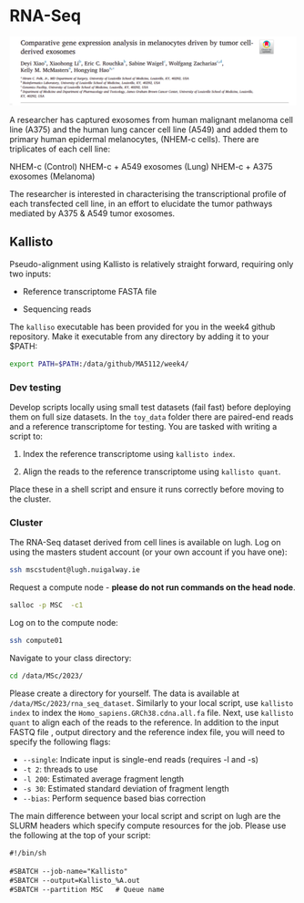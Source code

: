 # RNA-Seq

![rna](../docs/images/rnaseq-data.png)

A researcher has captured exosomes from human malignant melanoma cell line (A375) and the human lung cancer cell line (A549) and added them to primary human epidermal melanocytes, (NHEM-c cells). There are triplicates of each cell line:

NHEM-c (Control)
NHEM-c + A549 exosomes (Lung)
NHEM-c + A375 exosomes (Melanoma)

The researcher is interested in characterising the transcriptional profile of each transfected cell line, in an effort to elucidate the tumor pathways mediated by A375 & A549 tumor exosomes.

## Kallisto

Pseudo-alignment using Kallisto is relatively straight forward, requiring only two inputs:

- Reference transcriptome FASTA file

- Sequencing reads

The `kalliso` executable has been provided for you in the week4 github repository. Make it executable from any directory by adding it to your $PATH:

```bash
export PATH=$PATH:/data/github/MA5112/week4/
```

### Dev testing

Develop scripts locally using small test datasets (fail fast) before deploying them on full size datasets. In the `toy_data` folder there are paired-end reads and a reference transcriptome for testing. You are tasked with writing a script to:

1. Index the reference transcriptome using `kallisto index`.

2. Align the reads to the reference transcriptome using `kallisto quant`.

Place these in a shell script and ensure it runs correctly before moving to the cluster.

### Cluster

The RNA-Seq dataset derived from cell lines is available on lugh. Log on using the masters student account (or your own account if you have one):

```bash
ssh mscstudent@lugh.nuigalway.ie
```

Request a compute node - **please do not run commands on the head node**.

```bash
salloc -p MSC  -c1
```

Log on to the compute node:

```bash
ssh compute01
```

Navigate to your class directory:

```bash
cd /data/MSc/2023/
```

Please create a directory for yourself. The data is available at `/data/MSc/2023/rna_seq_dataset`. Similarly to your local script, use `kallisto index` to index the `Homo_sapiens.GRCh38.cdna.all.fa` file. Next, use `kallisto quant` to align each of the reads to the reference. In addition to the input FASTQ file , output directory and the reference index file, you will need to specify the following flags:

- `--single`: Indicate input is single-end reads (requires -l and -s)
- `-t 2`: threads to use
- `-l 200`: Estimated average fragment length
- `-s 30`: Estimated standard deviation of fragment length
- `--bias`: Perform sequence based bias correction


The main difference between your local script and script on lugh are the SLURM headers which specify compute resources for the job. Please use the following at the top of your script:

```console
#!/bin/sh

#SBATCH --job-name="Kallisto"
#SBATCH --output=Kallisto_%A.out
#SBATCH --partition MSC   # Queue name 
```